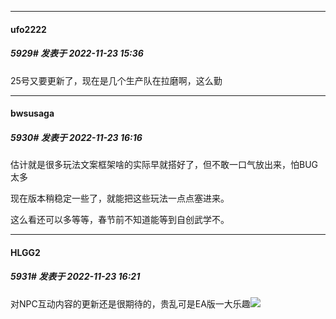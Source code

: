 

*****

####  ufo2222  
##### 5929#       发表于 2022-11-23 15:36

25号又要更新了，现在是几个生产队在拉磨啊，这么勤



*****

####  bwsusaga  
##### 5930#       发表于 2022-11-23 16:16

估计就是很多玩法文案框架啥的实际早就搭好了，但不敢一口气放出来，怕BUG太多

现在版本稍稳定一些了，就能把这些玩法一点点塞进来。

这么看还可以多等等，春节前不知道能等到自创武学不。



*****

####  HLGG2  
##### 5931#       发表于 2022-11-23 16:21

对NPC互动内容的更新还是很期待的，贵乱可是EA版一大乐趣<img src="https://static.saraba1st.com/image/smiley/face2017/053.png" referrerpolicy="no-referrer">


